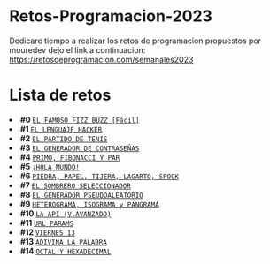 # Retos-Programacion-2023

Dedicare tiempo a realizar los retos de programacion propuestos por mouredev dejo el link a continuacion: https://retosdeprogramacion.com/semanales2023

# Lista de retos

<li>
  <strong>
    #0
  </strong>
  <a href="https://github.com/s-bauza/Retos-Programacion-2023/tree/main/Retos/Reto%20%230%20-%20EL%20FAMOSO%20FIZZ%20BUZZ%20%5BF%C3%A1cil%5D"><code>EL FAMOSO FIZZ BUZZ [Fácil]</code></a>
</li>
<li>
  <strong>
    #1
  </strong>
  <a href="https://github.com/s-bauza/Retos-Programacion-2023/tree/main/Retos/Reto%20%231%20-%20EL%20LENGUAJE%20HACKER"><code>EL LENGUAJE HACKER</code></a>
</li><li>
  <strong>
    #2
  </strong>
  <a href="https://github.com/s-bauza/Retos-Programacion-2023/tree/main/Retos/Reto%20%232%20-%20EL%20PARTIDO%20DE%20TENIS"><code>EL PARTIDO DE TENIS</code></a>
</li>
<li>
  <strong>
    #3
  </strong>
  <a href="https://github.com/s-bauza/Retos-Programacion-2023/tree/main/Retos/Reto%20%233%20-%20EL%20GENERADOR%20DE%20CONTRASE%C3%91AS"><code>EL GENERADOR DE CONTRASEÑAS</code></a>
</li>
<li>
  <strong>
    #4
  </strong>
  <a href="https://github.com/s-bauza/Retos-Programacion-2023/tree/main/Retos/RETO%20%234%20-%20PRIMO%2C%20FIBONACCI%20Y%20PAR"><code>PRIMO, FIBONACCI Y PAR</code></a>
</li>
<li>
  <strong>
    #5
  </strong>
  <a href="https://github.com/s-bauza/Retos-Programacion-2023/tree/main/Retos/Reto%20%235%20-%20%C2%A1HOLA%20MUNDO!"><code>¡HOLA MUNDO!</code></a>
</li>
<li>
  <strong>
    #6
  </strong>
  <a href="https://github.com/s-bauza/Retos-Programacion-2023/tree/main/Retos/Reto%20%236%20-%20PIEDRA%2C%20PAPEL%2C%20TIJERA%2C%20LAGARTO%2C%20SPOCK"><code>PIEDRA, PAPEL, TIJERA, LAGARTO, SPOCK</code></a>
</li>
<li>
  <strong>
    #7
  </strong>
  <a href="https://github.com/s-bauza/Retos-Programacion-2023/tree/main/Retos/Reto%20%237%20-%20EL%20SOMBRERO%20SELECCIONADOR"><code>EL SOMBRERO SELECCIONADOR</code></a>
</li>
<li>
  <strong>
    #8
  </strong>
  <a href="https://github.com/s-bauza/Retos-Programacion-2023/tree/main/Retos/Reto%20%238%20-%20EL%20GENERADOR%20PSEUDOALEATORIO"><code>EL GENERADOR PSEUDOALEATORIO</code></a>
</li>
<li>
  <strong>
    #9
  </strong>
  <a href="https://github.com/s-bauza/Retos-Programacion-2023/tree/main/Retos/Reto%20%239%20-%20HETEROGRAMA%2C%20ISOGRAMA%20y%20PANGRAMA"><code>HETEROGRAMA, ISOGRAMA y PANGRAMA</code></a>
</li>
<li>
  <strong>
    #10
  </strong>
  <a href="https://github.com/s-bauza/Retos-Programacion-2023/tree/1c02a680fd37c8e7c0154661008d23a1cd10acbf/Retos/Reto%20%2310%20-%20LA%20API/LaAPI"><code>LA API (V.AVANZADO)</code></a>
</li>
<li>
  <strong>
    #11
  </strong>
  <a href="https://github.com/s-bauza/Retos-Programacion/tree/main/Retos/Reto%20%2311%20-%20URL%20PARAMS"><code>URL PARAMS</code></a>
</li>
<li>
  <strong>
    #12
  </strong>
  <a href="https://github.com/s-bauza/Retos-Programacion/tree/main/Retos/Reto%20%2312%20-%20VIERNES%2013"><code>VIERNES 13</code></a>
</li>
<li>
  <strong>
    #13
  </strong>
  <a href="https://github.com/s-bauza/Retos-Programacion/tree/main/Retos/Reto%20%2313%20-%20ADIVINA%20LA%20PALABRA"><code>ADIVINA LA PALABRA</code></a>
</li>
<li>
  <strong>
    #14
  </strong>
  <a href="https://github.com/s-bauza/Retos-Programacion/tree/main/Retos/Reto%20%2314%20-%20OCTAL%20Y%20HEXADECIMAL"><code>OCTAL Y HEXADECIMAL</code></a>
</li>



